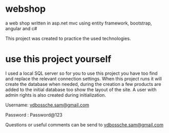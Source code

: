 # webshop
a web shop written in asp.net mvc using entity framework, bootstrap, angular and c#

This project was created to practice the used technologies.

# use this project yourself 
I used a local SQL server so for you to use this project you have too find and replace the relevant connection settings.
When this project runs it will create the database when needed, during the creation a few products are added to the initial database too show the layout of the site. A user with admin rights is also created during initialization. 

Username: vdbossche.sam@gmail.com

Password : Password@123

Questions or useful comments can be send to vdbossche.sam@gmail.com 
